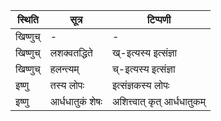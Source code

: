 | स्थिति | सूत्र | टिप्पणी |
| ----- | ------- | ------ |
| खिष्णुच् | - | - |
| खिष्णुच् | लशक्वतद्धिते | ख्-इत्यस्य इत्संज्ञा |
| खिष्णुच् | हलन्त्यम् | च्-इत्यस्य इत्संज्ञा |
| इष्णु | तस्य लोपः | इत्संज्ञकस्य लोपः |
| इष्णु | आर्धधातुकं शेषः | अशित्त्वात् कृत् आर्धधातुकम् |
